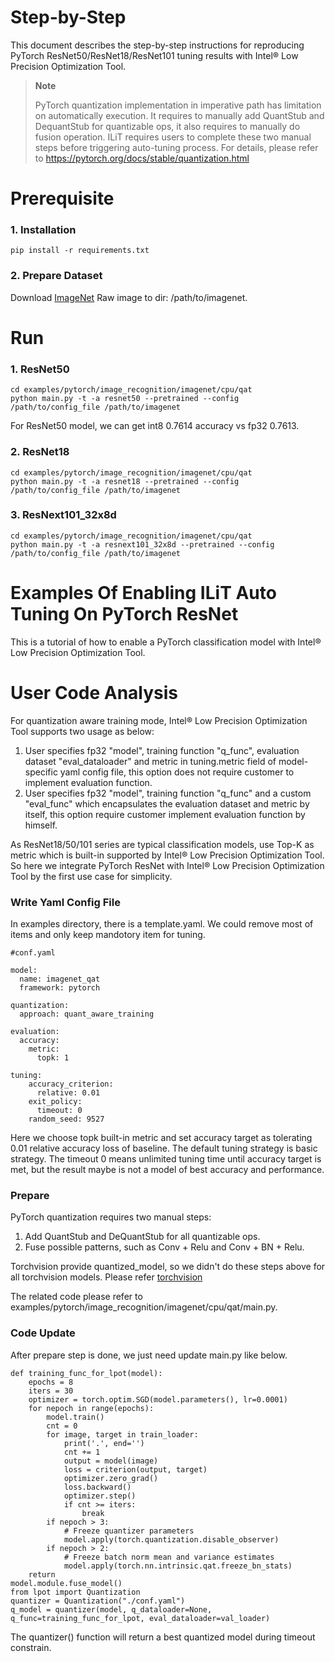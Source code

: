 Step-by-Step
============

This document describes the step-by-step instructions for reproducing PyTorch ResNet50/ResNet18/ResNet101 tuning results with Intel® Low Precision Optimization Tool.

> **Note**
>
> PyTorch quantization implementation in imperative path has limitation on automatically execution.
> It requires to manually add QuantStub and DequantStub for quantizable ops, it also requires to manually do fusion operation.
> ILiT requires users to complete these two manual steps before triggering auto-tuning process.
> For details, please refer to https://pytorch.org/docs/stable/quantization.html

# Prerequisite

### 1. Installation

  ```Shell
  pip install -r requirements.txt
  ```

### 2. Prepare Dataset

  Download [ImageNet](http://www.image-net.org/) Raw image to dir: /path/to/imagenet.


# Run

### 1. ResNet50

  ```Shell
  cd examples/pytorch/image_recognition/imagenet/cpu/qat
  python main.py -t -a resnet50 --pretrained --config /path/to/config_file /path/to/imagenet
  ```
  For ResNet50 model, we can get int8 0.7614 accuracy vs fp32 0.7613.

### 2. ResNet18

  ```Shell
  cd examples/pytorch/image_recognition/imagenet/cpu/qat
  python main.py -t -a resnet18 --pretrained --config /path/to/config_file /path/to/imagenet
  ```

### 3. ResNext101_32x8d

  ```Shell
  cd examples/pytorch/image_recognition/imagenet/cpu/qat
  python main.py -t -a resnext101_32x8d --pretrained --config /path/to/config_file /path/to/imagenet
  ```

Examples Of Enabling ILiT Auto Tuning On PyTorch ResNet
=======================================================

This is a tutorial of how to enable a PyTorch classification model with Intel® Low Precision Optimization Tool.

# User Code Analysis

For quantization aware training mode, Intel® Low Precision Optimization Tool supports two usage as below:

1. User specifies fp32 "model", training function "q_func", evaluation dataset "eval_dataloader" and metric in tuning.metric field of model-specific yaml config file, this option does not require customer to implement evaluation function.
2. User specifies fp32 "model", training function "q_func" and a custom "eval_func" which encapsulates the evaluation dataset and metric by itself, this option require customer implement evaluation function by himself.

As ResNet18/50/101 series are typical classification models, use Top-K as metric which is built-in supported by Intel® Low Precision Optimization Tool. So here we integrate PyTorch ResNet with Intel® Low Precision Optimization Tool by the first use case for simplicity.

### Write Yaml Config File

In examples directory, there is a template.yaml. We could remove most of items and only keep mandotory item for tuning. 


```
#conf.yaml

model:
  name: imagenet_qat 
  framework: pytorch

quantization:
  approach: quant_aware_training

evaluation:
  accuracy:
    metric:
      topk: 1

tuning:
    accuracy_criterion:
      relative: 0.01
    exit_policy:
      timeout: 0
    random_seed: 9527

```

Here we choose topk built-in metric and set accuracy target as tolerating 0.01 relative accuracy loss of baseline. The default tuning strategy is basic strategy. The timeout 0 means unlimited tuning time until accuracy target is met, but the result maybe is not a model of best accuracy and performance.

### Prepare

PyTorch quantization requires two manual steps:

1. Add QuantStub and DeQuantStub for all quantizable ops.
2. Fuse possible patterns, such as Conv + Relu and Conv + BN + Relu.

Torchvision provide quantized_model, so we didn't do these steps above for all torchvision models. Please refer [torchvision](https://github.com/pytorch/vision/tree/master/torchvision/models/quantization)

The related code please refer to examples/pytorch/image_recognition/imagenet/cpu/qat/main.py.

### Code Update

After prepare step is done, we just need update main.py like below.

```
def training_func_for_lpot(model):
    epochs = 8
    iters = 30
    optimizer = torch.optim.SGD(model.parameters(), lr=0.0001)
    for nepoch in range(epochs):
        model.train()
        cnt = 0
        for image, target in train_loader:
            print('.', end='')
            cnt += 1
            output = model(image)
            loss = criterion(output, target)
            optimizer.zero_grad()
            loss.backward()
            optimizer.step()
            if cnt >= iters:
                break
        if nepoch > 3:
            # Freeze quantizer parameters
            model.apply(torch.quantization.disable_observer)
        if nepoch > 2:
            # Freeze batch norm mean and variance estimates
            model.apply(torch.nn.intrinsic.qat.freeze_bn_stats)
    return
model.module.fuse_model()
from lpot import Quantization
quantizer = Quantization("./conf.yaml")
q_model = quantizer(model, q_dataloader=None, q_func=training_func_for_lpot, eval_dataloader=val_loader)
```

The quantizer() function will return a best quantized model during timeout constrain.
